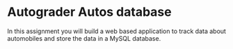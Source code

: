 # Autograder Autos database

In this assignment you will build a web based application to track data about automobiles and store the data in a MySQL database.

